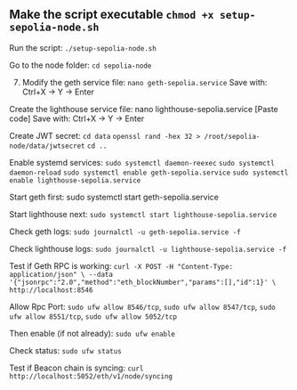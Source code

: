 ## Make the script executable `chmod +x setup-sepolia-node.sh`

Run the script: `./setup-sepolia-node.sh`

Go to the node folder: `cd sepolia-node`

7. Modify the geth service file: `nano geth-sepolia.service` Save with: Ctrl+X → Y → Enter

Create the lighthouse service file:
   nano lighthouse-sepolia.service
   [Paste code]
   Save with: Ctrl+X → Y → Enter

Create JWT secret:
   `cd data`
   `openssl rand -hex 32 > /root/sepolia-node/data/jwtsecret`
   `cd ..`

Enable systemd services:
   `sudo systemctl daemon-reexec`
   `sudo systemctl daemon-reload`
   `sudo systemctl enable geth-sepolia.service`
   `sudo systemctl enable lighthouse-sepolia.service`

Start geth first:
   sudo systemctl start geth-sepolia.service

Start lighthouse next:
   `sudo systemctl start lighthouse-sepolia.service`

Check geth logs:
    `sudo journalctl -u geth-sepolia.service -f`

Check lighthouse logs:
    `sudo journalctl -u lighthouse-sepolia.service -f`

Test if Geth RPC is working:
    `curl -X POST -H "Content-Type: application/json" \
    --data '{"jsonrpc":"2.0","method":"eth_blockNumber","params":[],"id":1}' \
    http://localhost:8546`

Allow Rpc Port:
   `sudo ufw allow 8546/tcp`,
   `sudo ufw allow 8547/tcp`,
   `sudo ufw allow 8551/tcp`,
   `sudo ufw allow 5052/tcp`
   
Then enable (if not already):
   `sudo ufw enable`
   
Check status:
    `sudo ufw status`

Test if Beacon chain is syncing:
    `curl http://localhost:5052/eth/v1/node/syncing`
